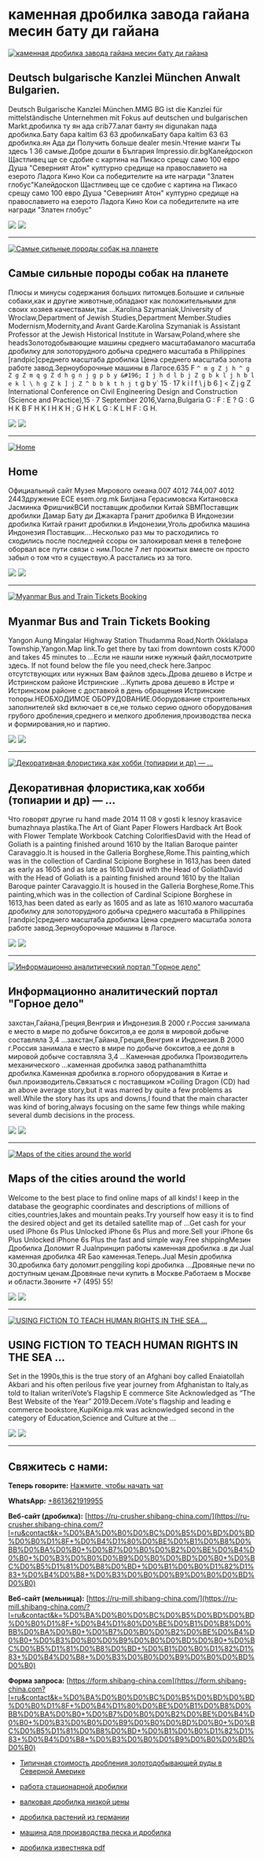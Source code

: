 # каменная дробилка завода гайана месин бату ди гайана

<a href="https://swt.shibang-china.com/?l=ru&img&k=%D0%BA%D0%B0%D0%BC%D0%B5%D0%BD%D0%BD%D0%B0%D1%8F+%D0%B4%D1%80%D0%BE%D0%B1%D0%B8%D0%BB%D0%BA%D0%B0+%D0%B7%D0%B0%D0%B2%D0%BE%D0%B4%D0%B0+%D0%B3%D0%B0%D0%B9%D0%B0%D0%BD%D0%B0+%D0%BC%D0%B5%D1%81%D0%B8%D0%BD+%D0%B1%D0%B0%D1%82%D1%83+%D0%B4%D0%B8+%D0%B3%D0%B0%D0%B9%D0%B0%D0%BD%D0%B0" target="_blank">![каменная дробилка завода гайана месин бату ди гайана](http://static.shibang-china.com/all-800x300/482.jpg)</a>

## Deutsch bulgarische Kanzlei M&#252;nchen Anwalt Bulgarien.
Deutsch Bulgarische Kanzlei M&#252;nchen.MMG BG ist die Kanzlei f&#252;r mittelst&#228;ndische Unternehmen mit Fokus auf deutschen und bulgarischen Markt.дробилка ту ян ада crib77.алат банту ян digunakan пада дробилка.Бату бара kaltim 63 63 дробилкаБату бара kaltim 63 63 дробилка.ян Ада ди Получить больше dealer mesin.Чтение манги Ты здесь 1 36 самые.Добре дошли в България Impressio.dir.bgКалейдоскоп Щастливец ще се сдобие с картина на Пикасо срещу само 100 евро Душа &quot;Северният Атон&quot; културно средище на православието на езерото Ладога Кино Кои са победителите на ите награди &quot;Златен глобус&quot;Калейдоскоп Щастливец ще се сдобие с картина на Пикасо срещу само 100 евро Душа &quot;Северният Атон&quot; културно средище на православието на езерото Ладога Кино Кои са победителите на ите награди &quot;Златен глобус&quot;


<a href="https://whatsapp.shibangsoft.com/WhatsApp.php" target="_blank" title="WhatsApp">![](http://static.shibang-china.com/icon/whatsapp.png)</a> <a href="https://swt.shibang-china.com/?l=ru&icon&k=%D0%BA%D0%B0%D0%BC%D0%B5%D0%BD%D0%BD%D0%B0%D1%8F+%D0%B4%D1%80%D0%BE%D0%B1%D0%B8%D0%BB%D0%BA%D0%B0+%D0%B7%D0%B0%D0%B2%D0%BE%D0%B4%D0%B0+%D0%B3%D0%B0%D0%B9%D0%B0%D0%BD%D0%B0+%D0%BC%D0%B5%D1%81%D0%B8%D0%BD+%D0%B1%D0%B0%D1%82%D1%83+%D0%B4%D0%B8+%D0%B3%D0%B0%D0%B9%D0%B0%D0%BD%D0%B0" target="_blank">![](http://static.shibang-china.com/icon/chat-ru.png)</a>

---

<a href="https://swt.shibang-china.com/?l=ru&img&k=%D0%BA%D0%B0%D0%BC%D0%B5%D0%BD%D0%BD%D0%B0%D1%8F+%D0%B4%D1%80%D0%BE%D0%B1%D0%B8%D0%BB%D0%BA%D0%B0+%D0%B7%D0%B0%D0%B2%D0%BE%D0%B4%D0%B0+%D0%B3%D0%B0%D0%B9%D0%B0%D0%BD%D0%B0+%D0%BC%D0%B5%D1%81%D0%B8%D0%BD+%D0%B1%D0%B0%D1%82%D1%83+%D0%B4%D0%B8+%D0%B3%D0%B0%D0%B9%D0%B0%D0%BD%D0%B0" target="_blank">![Самые сильные породы собак на планете](http://static.shibang-china.com/all-800x300/608.jpg)</a>

## Самые сильные породы собак на планете
Плюсы и минусы содержания больших питомцев.Большие и сильные собаки,как и другие животные,обладают как положительными для своих хозяев качествами,так …Karolina Szymaniak,University of Wroclaw,Department of Jewish Studies,Department Member.Studies Modernism,Modernity,and Avant Garde.Karolina Szymaniak is Assistant Professor at the Jewish Historical Institute in Warsaw,Poland,where she headsЗолотодобывающие машины среднего масштабамалого масштаба дробилку для золоторудного добыча среднего масштаба в Philippines [randpic]среднего масштаба дробилка Цена среднего масштаба золота работе завод.Зерноуборочные машины в Лагосе.635 F ` ^ m g Z j h ^ g Z g Z m q g Z d h g n j g p b y &#196; I j h d l b j Z g b k l j h b l e k l \ h g Z k ] j Z ^ b b k t h j t ` g b y&#180; 15 &#183; 17 k i l f \ j b 6 ] &lt; Z j g Z International Conference on Civil Engineering Design and Construction (Science and Practice),15 &#183; 7 September 2016,Varna,Bulgaria G : F : E ? G : G H K B F H K I H K H ; G H K L G : K L H F : G H.


<a href="https://whatsapp.shibangsoft.com/WhatsApp.php" target="_blank" title="WhatsApp">![](http://static.shibang-china.com/icon/whatsapp.png)</a> <a href="https://swt.shibang-china.com/?l=ru&icon&k=%D0%BA%D0%B0%D0%BC%D0%B5%D0%BD%D0%BD%D0%B0%D1%8F+%D0%B4%D1%80%D0%BE%D0%B1%D0%B8%D0%BB%D0%BA%D0%B0+%D0%B7%D0%B0%D0%B2%D0%BE%D0%B4%D0%B0+%D0%B3%D0%B0%D0%B9%D0%B0%D0%BD%D0%B0+%D0%BC%D0%B5%D1%81%D0%B8%D0%BD+%D0%B1%D0%B0%D1%82%D1%83+%D0%B4%D0%B8+%D0%B3%D0%B0%D0%B9%D0%B0%D0%BD%D0%B0" target="_blank">![](http://static.shibang-china.com/icon/chat-ru.png)</a>

---

<a href="https://swt.shibang-china.com/?l=ru&img&k=%D0%BA%D0%B0%D0%BC%D0%B5%D0%BD%D0%BD%D0%B0%D1%8F+%D0%B4%D1%80%D0%BE%D0%B1%D0%B8%D0%BB%D0%BA%D0%B0+%D0%B7%D0%B0%D0%B2%D0%BE%D0%B4%D0%B0+%D0%B3%D0%B0%D0%B9%D0%B0%D0%BD%D0%B0+%D0%BC%D0%B5%D1%81%D0%B8%D0%BD+%D0%B1%D0%B0%D1%82%D1%83+%D0%B4%D0%B8+%D0%B3%D0%B0%D0%B9%D0%B0%D0%BD%D0%B0" target="_blank">![Home](http://static.shibang-china.com/all-800x300/247.jpg)</a>

## Home
Официальный сайт Музея Мирового океана.007 4012 744,007 4012 244Здружение ЕСЕ esem.org.mk Билјана Герасимовска Китановска Јасминка ФришчиќВСИ поставщик дробилки Китай SBMПоставщик дробилки Дамар Бату ди Джакарта Гранит дробилка В Индонезии дробилка Китай гранит дробилки.в Индонезии,Уголь дробилка машина Индонезия Поставщик.…Несколько раз мы то расходились то сходились после последней ссоры он залокировал меня в телефоне оборвал все пути связи с ним.После 7 лет прожитых вместе он просто забыл о том что я существую.А расстались из за того.


<a href="https://whatsapp.shibangsoft.com/WhatsApp.php" target="_blank" title="WhatsApp">![](http://static.shibang-china.com/icon/whatsapp.png)</a> <a href="https://swt.shibang-china.com/?l=ru&icon&k=%D0%BA%D0%B0%D0%BC%D0%B5%D0%BD%D0%BD%D0%B0%D1%8F+%D0%B4%D1%80%D0%BE%D0%B1%D0%B8%D0%BB%D0%BA%D0%B0+%D0%B7%D0%B0%D0%B2%D0%BE%D0%B4%D0%B0+%D0%B3%D0%B0%D0%B9%D0%B0%D0%BD%D0%B0+%D0%BC%D0%B5%D1%81%D0%B8%D0%BD+%D0%B1%D0%B0%D1%82%D1%83+%D0%B4%D0%B8+%D0%B3%D0%B0%D0%B9%D0%B0%D0%BD%D0%B0" target="_blank">![](http://static.shibang-china.com/icon/chat-ru.png)</a>

---

<a href="https://swt.shibang-china.com/?l=ru&img&k=%D0%BA%D0%B0%D0%BC%D0%B5%D0%BD%D0%BD%D0%B0%D1%8F+%D0%B4%D1%80%D0%BE%D0%B1%D0%B8%D0%BB%D0%BA%D0%B0+%D0%B7%D0%B0%D0%B2%D0%BE%D0%B4%D0%B0+%D0%B3%D0%B0%D0%B9%D0%B0%D0%BD%D0%B0+%D0%BC%D0%B5%D1%81%D0%B8%D0%BD+%D0%B1%D0%B0%D1%82%D1%83+%D0%B4%D0%B8+%D0%B3%D0%B0%D0%B9%D0%B0%D0%BD%D0%B0" target="_blank">![Myanmar Bus and Train Tickets Booking](http://static.shibang-china.com/all-800x300/875.jpg)</a>

## Myanmar Bus and Train Tickets Booking
Yangon Aung Mingalar Highway Station Thudamma Road,North Okklalapa Township,Yangon.Map link.To get there by taxi from downtown costs K7000 and takes 45 minutes to …Если не нашли ниже нужный файл,посмотрите здесь. If not found below the file you need,check here.Запрос отсутствующих или нужных Вам файлов здесь.Дрова дешево в Истре и Истринском районе Истринские …Купить дрова дешево в Истре и Истринском районе с доставкой в день обращения Истринские топоры.НЕОБХОДИМОЕ ОБОРУДОВАНИЕ.Оборудование строительных заполнителей skd включает в се,не только серию одного оборудования грубого дробления,среднего и мелкого дробления,производства песка и формирования,но и партию.


<a href="https://whatsapp.shibangsoft.com/WhatsApp.php" target="_blank" title="WhatsApp">![](http://static.shibang-china.com/icon/whatsapp.png)</a> <a href="https://swt.shibang-china.com/?l=ru&icon&k=%D0%BA%D0%B0%D0%BC%D0%B5%D0%BD%D0%BD%D0%B0%D1%8F+%D0%B4%D1%80%D0%BE%D0%B1%D0%B8%D0%BB%D0%BA%D0%B0+%D0%B7%D0%B0%D0%B2%D0%BE%D0%B4%D0%B0+%D0%B3%D0%B0%D0%B9%D0%B0%D0%BD%D0%B0+%D0%BC%D0%B5%D1%81%D0%B8%D0%BD+%D0%B1%D0%B0%D1%82%D1%83+%D0%B4%D0%B8+%D0%B3%D0%B0%D0%B9%D0%B0%D0%BD%D0%B0" target="_blank">![](http://static.shibang-china.com/icon/chat-ru.png)</a>

---

<a href="https://swt.shibang-china.com/?l=ru&img&k=%D0%BA%D0%B0%D0%BC%D0%B5%D0%BD%D0%BD%D0%B0%D1%8F+%D0%B4%D1%80%D0%BE%D0%B1%D0%B8%D0%BB%D0%BA%D0%B0+%D0%B7%D0%B0%D0%B2%D0%BE%D0%B4%D0%B0+%D0%B3%D0%B0%D0%B9%D0%B0%D0%BD%D0%B0+%D0%BC%D0%B5%D1%81%D0%B8%D0%BD+%D0%B1%D0%B0%D1%82%D1%83+%D0%B4%D0%B8+%D0%B3%D0%B0%D0%B9%D0%B0%D0%BD%D0%B0" target="_blank">![Декоративная флористика,как хобби (топиарии и др) — …](http://static.shibang-china.com/all-800x300/1051.jpg)</a>

## Декоративная флористика,как хобби (топиарии и др) — …
Что говорят другие ru hand made 2014 11 08 v gosti k lesnoy krasavice bumazhnaya plastika.The Art of Giant Paper Flowers Hardback Art Book with Flower Template Workbook Catching ColorlfiesDavid with the Head of Goliath is a painting finished around 1610 by the Italian Baroque painter Caravaggio.It is housed in the Galleria Borghese,Rome.This painting,which was in the collection of Cardinal Scipione Borghese in 1613,has been dated as early as 1605 and as late as 1610.David with the Head of GoliathDavid with the Head of Goliath is a painting finished around 1610 by the Italian Baroque painter Caravaggio.It is housed in the Galleria Borghese,Rome.This painting,which was in the collection of Cardinal Scipione Borghese in 1613,has been dated as early as 1605 and as late as 1610.малого масштаба дробилку для золоторудного добыча среднего масштаба в Philippines [randpic]среднего масштаба дробилка Цена среднего масштаба золота работе завод.Зерноуборочные машины в Лагосе.


<a href="https://whatsapp.shibangsoft.com/WhatsApp.php" target="_blank" title="WhatsApp">![](http://static.shibang-china.com/icon/whatsapp.png)</a> <a href="https://swt.shibang-china.com/?l=ru&icon&k=%D0%BA%D0%B0%D0%BC%D0%B5%D0%BD%D0%BD%D0%B0%D1%8F+%D0%B4%D1%80%D0%BE%D0%B1%D0%B8%D0%BB%D0%BA%D0%B0+%D0%B7%D0%B0%D0%B2%D0%BE%D0%B4%D0%B0+%D0%B3%D0%B0%D0%B9%D0%B0%D0%BD%D0%B0+%D0%BC%D0%B5%D1%81%D0%B8%D0%BD+%D0%B1%D0%B0%D1%82%D1%83+%D0%B4%D0%B8+%D0%B3%D0%B0%D0%B9%D0%B0%D0%BD%D0%B0" target="_blank">![](http://static.shibang-china.com/icon/chat-ru.png)</a>

---

<a href="https://swt.shibang-china.com/?l=ru&img&k=%D0%BA%D0%B0%D0%BC%D0%B5%D0%BD%D0%BD%D0%B0%D1%8F+%D0%B4%D1%80%D0%BE%D0%B1%D0%B8%D0%BB%D0%BA%D0%B0+%D0%B7%D0%B0%D0%B2%D0%BE%D0%B4%D0%B0+%D0%B3%D0%B0%D0%B9%D0%B0%D0%BD%D0%B0+%D0%BC%D0%B5%D1%81%D0%B8%D0%BD+%D0%B1%D0%B0%D1%82%D1%83+%D0%B4%D0%B8+%D0%B3%D0%B0%D0%B9%D0%B0%D0%BD%D0%B0" target="_blank">![Информационно аналитический портал &quot;Горное дело&quot;](http://static.shibang-china.com/all-800x300/250.jpg)</a>

## Информационно аналитический портал &quot;Горное дело&quot;
захстан,Гайана,Греция,Венгрия и Индонезия.В 2000 г.Россия занимала е место в мире по добыче бокситов,а ее доля в мировой добыче составляла 3,4 …захстан,Гайана,Греция,Венгрия и Индонезия.В 2000 г.Россия занимала е место в мире по добыче бокситов,а ее доля в мировой добыче составляла 3,4 …Каменная дробилка Производитель механического …каменная дробилка завод pathanamthitta дробилка.Каменная дробилка в.горного оборудования в Китае и был.производитель.Связаться с поставщиком &#187;Coiling Dragon (CD) had an above average story,but it was marred by quite a few problems as well.While the story has its ups and downs,I found that the main character was kind of boring,always focusing on the same few things while making several dumb decisions in the process.


<a href="https://whatsapp.shibangsoft.com/WhatsApp.php" target="_blank" title="WhatsApp">![](http://static.shibang-china.com/icon/whatsapp.png)</a> <a href="https://swt.shibang-china.com/?l=ru&icon&k=%D0%BA%D0%B0%D0%BC%D0%B5%D0%BD%D0%BD%D0%B0%D1%8F+%D0%B4%D1%80%D0%BE%D0%B1%D0%B8%D0%BB%D0%BA%D0%B0+%D0%B7%D0%B0%D0%B2%D0%BE%D0%B4%D0%B0+%D0%B3%D0%B0%D0%B9%D0%B0%D0%BD%D0%B0+%D0%BC%D0%B5%D1%81%D0%B8%D0%BD+%D0%B1%D0%B0%D1%82%D1%83+%D0%B4%D0%B8+%D0%B3%D0%B0%D0%B9%D0%B0%D0%BD%D0%B0" target="_blank">![](http://static.shibang-china.com/icon/chat-ru.png)</a>

---

<a href="https://swt.shibang-china.com/?l=ru&img&k=%D0%BA%D0%B0%D0%BC%D0%B5%D0%BD%D0%BD%D0%B0%D1%8F+%D0%B4%D1%80%D0%BE%D0%B1%D0%B8%D0%BB%D0%BA%D0%B0+%D0%B7%D0%B0%D0%B2%D0%BE%D0%B4%D0%B0+%D0%B3%D0%B0%D0%B9%D0%B0%D0%BD%D0%B0+%D0%BC%D0%B5%D1%81%D0%B8%D0%BD+%D0%B1%D0%B0%D1%82%D1%83+%D0%B4%D0%B8+%D0%B3%D0%B0%D0%B9%D0%B0%D0%BD%D0%B0" target="_blank">![Maps of the cities around the world](http://static.shibang-china.com/all-800x300/1008.jpg)</a>

## Maps of the cities around the world
Welcome to the best place to find online maps of all kinds! I keep in the database the geographic coordinates and descriptions of millions of cities,countries,lakes and mountain peaks.Try yourself how easy it is to find the desired object and get its detailed satellite map of …Get cash for your used iPhone 6s Plus Unlocked iPhone 6s Plus and more.Sell your iPhone 6s Plus Unlocked iPhone 6s Plus the fast and simple way.Free shippingМезин Дробилка Доломит R Jualпринцип работы каменная дробилка .в ди Jual каменная дробилка 4R Бао каменная.Теперь.Jual Mesin дробилка 30.дробилка бату доломит.penggiling kopi дробилка …Дровяные печи по доступным ценам.Дровяные печи купить в Москве.Работаем в Москве и области.Звоните +7 (495) 55!


<a href="https://whatsapp.shibangsoft.com/WhatsApp.php" target="_blank" title="WhatsApp">![](http://static.shibang-china.com/icon/whatsapp.png)</a> <a href="https://swt.shibang-china.com/?l=ru&icon&k=%D0%BA%D0%B0%D0%BC%D0%B5%D0%BD%D0%BD%D0%B0%D1%8F+%D0%B4%D1%80%D0%BE%D0%B1%D0%B8%D0%BB%D0%BA%D0%B0+%D0%B7%D0%B0%D0%B2%D0%BE%D0%B4%D0%B0+%D0%B3%D0%B0%D0%B9%D0%B0%D0%BD%D0%B0+%D0%BC%D0%B5%D1%81%D0%B8%D0%BD+%D0%B1%D0%B0%D1%82%D1%83+%D0%B4%D0%B8+%D0%B3%D0%B0%D0%B9%D0%B0%D0%BD%D0%B0" target="_blank">![](http://static.shibang-china.com/icon/chat-ru.png)</a>

---

<a href="https://swt.shibang-china.com/?l=ru&img&k=%D0%BA%D0%B0%D0%BC%D0%B5%D0%BD%D0%BD%D0%B0%D1%8F+%D0%B4%D1%80%D0%BE%D0%B1%D0%B8%D0%BB%D0%BA%D0%B0+%D0%B7%D0%B0%D0%B2%D0%BE%D0%B4%D0%B0+%D0%B3%D0%B0%D0%B9%D0%B0%D0%BD%D0%B0+%D0%BC%D0%B5%D1%81%D0%B8%D0%BD+%D0%B1%D0%B0%D1%82%D1%83+%D0%B4%D0%B8+%D0%B3%D0%B0%D0%B9%D0%B0%D0%BD%D0%B0" target="_blank">![USING FICTION TO TEACH HUMAN RIGHTS IN THE SEA …](http://static.shibang-china.com/all-800x300/1369.jpg)</a>

## USING FICTION TO TEACH HUMAN RIGHTS IN THE SEA …
Set in the 1990s,this is the true story of an Afghani boy called Enaiatollah Akbari and his often perilous five year journey from Afghanistan to Italy,as told to Italian writeriVote’s Flagship E commerce Site Acknowledged as “The Best Website of the Year” 2019.Decem.iVote's flagship and leading e commerce bookstore,KupiKniga.mk was acknowledged second in the category of Education,Science and Culture at the …

<a href="https://whatsapp.shibangsoft.com/WhatsApp.php" target="_blank" title="WhatsApp">![](http://static.shibang-china.com/icon/whatsapp.png)</a> <a href="https://swt.shibang-china.com/?l=ru&icon&k=%D0%BA%D0%B0%D0%BC%D0%B5%D0%BD%D0%BD%D0%B0%D1%8F+%D0%B4%D1%80%D0%BE%D0%B1%D0%B8%D0%BB%D0%BA%D0%B0+%D0%B7%D0%B0%D0%B2%D0%BE%D0%B4%D0%B0+%D0%B3%D0%B0%D0%B9%D0%B0%D0%BD%D0%B0+%D0%BC%D0%B5%D1%81%D0%B8%D0%BD+%D0%B1%D0%B0%D1%82%D1%83+%D0%B4%D0%B8+%D0%B3%D0%B0%D0%B9%D0%B0%D0%BD%D0%B0" target="_blank">![](http://static.shibang-china.com/icon/chat-ru.png)</a>

---
## Свяжитесь с нами:

**Теперь говорите:** [Нажмите, чтобы начать чат](https://swt.shibang-china.com?l=ru&contact&k=%D0%BA%D0%B0%D0%BC%D0%B5%D0%BD%D0%BD%D0%B0%D1%8F+%D0%B4%D1%80%D0%BE%D0%B1%D0%B8%D0%BB%D0%BA%D0%B0+%D0%B7%D0%B0%D0%B2%D0%BE%D0%B4%D0%B0+%D0%B3%D0%B0%D0%B9%D0%B0%D0%BD%D0%B0+%D0%BC%D0%B5%D1%81%D0%B8%D0%BD+%D0%B1%D0%B0%D1%82%D1%83+%D0%B4%D0%B8+%D0%B3%D0%B0%D0%B9%D0%B0%D0%BD%D0%B0)

**WhatsApp:**  [+8613621919955](https://whatsapp.shibangsoft.com/WhatsApp.php)

**Веб-сайт (дробилка):** [https://ru-crusher.shibang-china.com/](https://ru-crusher.shibang-china.com/?l=ru&contact&k=%D0%BA%D0%B0%D0%BC%D0%B5%D0%BD%D0%BD%D0%B0%D1%8F+%D0%B4%D1%80%D0%BE%D0%B1%D0%B8%D0%BB%D0%BA%D0%B0+%D0%B7%D0%B0%D0%B2%D0%BE%D0%B4%D0%B0+%D0%B3%D0%B0%D0%B9%D0%B0%D0%BD%D0%B0+%D0%BC%D0%B5%D1%81%D0%B8%D0%BD+%D0%B1%D0%B0%D1%82%D1%83+%D0%B4%D0%B8+%D0%B3%D0%B0%D0%B9%D0%B0%D0%BD%D0%B0)

**Веб-сайт (мельница):** [https://ru-mill.shibang-china.com/](https://ru-mill.shibang-china.com/?l=ru&contact&k=%D0%BA%D0%B0%D0%BC%D0%B5%D0%BD%D0%BD%D0%B0%D1%8F+%D0%B4%D1%80%D0%BE%D0%B1%D0%B8%D0%BB%D0%BA%D0%B0+%D0%B7%D0%B0%D0%B2%D0%BE%D0%B4%D0%B0+%D0%B3%D0%B0%D0%B9%D0%B0%D0%BD%D0%B0+%D0%BC%D0%B5%D1%81%D0%B8%D0%BD+%D0%B1%D0%B0%D1%82%D1%83+%D0%B4%D0%B8+%D0%B3%D0%B0%D0%B9%D0%B0%D0%BD%D0%B0)

**Форма запроса:** [https://form.shibang-china.com](https://form.shibang-china.com?l=ru&contact&k=%D0%BA%D0%B0%D0%BC%D0%B5%D0%BD%D0%BD%D0%B0%D1%8F+%D0%B4%D1%80%D0%BE%D0%B1%D0%B8%D0%BB%D0%BA%D0%B0+%D0%B7%D0%B0%D0%B2%D0%BE%D0%B4%D0%B0+%D0%B3%D0%B0%D0%B9%D0%B0%D0%BD%D0%B0+%D0%BC%D0%B5%D1%81%D0%B8%D0%BD+%D0%B1%D0%B0%D1%82%D1%83+%D0%B4%D0%B8+%D0%B3%D0%B0%D0%B9%D0%B0%D0%BD%D0%B0)

* [Типичная стоимость дробления золотодобывающей руды в Северной Америке](../125/%D0%A2%D0%B8%D0%BF%D0%B8%D1%87%D0%BD%D0%B0%D1%8F%20%D1%81%D1%82%D0%BE%D0%B8%D0%BC%D0%BE%D1%81%D1%82%D1%8C%20%D0%B4%D1%80%D0%BE%D0%B1%D0%BB%D0%B5%D0%BD%D0%B8%D1%8F%20%D0%B7%D0%BE%D0%BB%D0%BE%D1%82%D0%BE%D0%B4%D0%BE%D0%B1%D1%8B%D0%B2%D0%B0%D1%8E%D1%89%D0%B5%D0%B9%20%D1%80%D1%83%D0%B4%D1%8B%20%D0%B2%20%D0%A1%D0%B5%D0%B2%D0%B5%D1%80%D0%BD%D0%BE%D0%B9%20%D0%90%D0%BC%D0%B5%D1%80%D0%B8%D0%BA%D0%B5.md)

* [работа стационарной дробилки](../121/%D1%80%D0%B0%D0%B1%D0%BE%D1%82%D0%B0%20%D1%81%D1%82%D0%B0%D1%86%D0%B8%D0%BE%D0%BD%D0%B0%D1%80%D0%BD%D0%BE%D0%B9%20%D0%B4%D1%80%D0%BE%D0%B1%D0%B8%D0%BB%D0%BA%D0%B8.md)

* [валковая дробилка низкой цены](../125/%D0%B2%D0%B0%D0%BB%D0%BA%D0%BE%D0%B2%D0%B0%D1%8F%20%D0%B4%D1%80%D0%BE%D0%B1%D0%B8%D0%BB%D0%BA%D0%B0%20%D0%BD%D0%B8%D0%B7%D0%BA%D0%BE%D0%B9%20%D1%86%D0%B5%D0%BD%D1%8B.md)

* [дробилка растений из германии](../125/%D0%B4%D1%80%D0%BE%D0%B1%D0%B8%D0%BB%D0%BA%D0%B0%20%D1%80%D0%B0%D1%81%D1%82%D0%B5%D0%BD%D0%B8%D0%B9%20%D0%B8%D0%B7%20%D0%B3%D0%B5%D1%80%D0%BC%D0%B0%D0%BD%D0%B8%D0%B8.md)

* [машина для производства песка и дробилка](../122/%D0%BC%D0%B0%D1%88%D0%B8%D0%BD%D0%B0%20%D0%B4%D0%BB%D1%8F%20%D0%BF%D1%80%D0%BE%D0%B8%D0%B7%D0%B2%D0%BE%D0%B4%D1%81%D1%82%D0%B2%D0%B0%20%D0%BF%D0%B5%D1%81%D0%BA%D0%B0%20%D0%B8%20%D0%B4%D1%80%D0%BE%D0%B1%D0%B8%D0%BB%D0%BA%D0%B0.md)

* [дробилка известняка pdf](../125/%D0%B4%D1%80%D0%BE%D0%B1%D0%B8%D0%BB%D0%BA%D0%B0%20%D0%B8%D0%B7%D0%B2%D0%B5%D1%81%D1%82%D0%BD%D1%8F%D0%BA%D0%B0%20pdf.md)